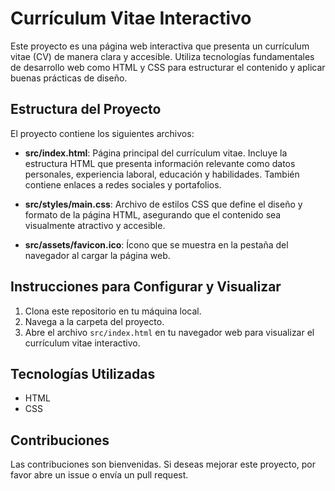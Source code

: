 # Currículum Vitae Interactivo

Este proyecto es una página web interactiva que presenta un currículum vitae (CV) de manera clara y accesible. Utiliza tecnologías fundamentales de desarrollo web como HTML y CSS para estructurar el contenido y aplicar buenas prácticas de diseño.

## Estructura del Proyecto

El proyecto contiene los siguientes archivos:

- **src/index.html**: Página principal del currículum vitae. Incluye la estructura HTML que presenta información relevante como datos personales, experiencia laboral, educación y habilidades. También contiene enlaces a redes sociales y portafolios.

- **src/styles/main.css**: Archivo de estilos CSS que define el diseño y formato de la página HTML, asegurando que el contenido sea visualmente atractivo y accesible.

- **src/assets/favicon.ico**: Ícono que se muestra en la pestaña del navegador al cargar la página web.

## Instrucciones para Configurar y Visualizar

1. Clona este repositorio en tu máquina local.
2. Navega a la carpeta del proyecto.
3. Abre el archivo `src/index.html` en tu navegador web para visualizar el currículum vitae interactivo.

## Tecnologías Utilizadas

- HTML
- CSS

## Contribuciones

Las contribuciones son bienvenidas. Si deseas mejorar este proyecto, por favor abre un issue o envía un pull request.